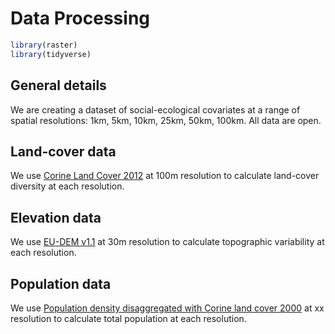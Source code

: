 Data Processing
================

``` r
library(raster)
library(tidyverse)
```

General details
---------------

We are creating a dataset of social-ecological covariates at a range of spatial resolutions: 1km, 5km, 10km, 25km, 50km, 100km. All data are open.

Land-cover data
---------------

We use [Corine Land Cover 2012](https://land.copernicus.eu/pan-european/corine-land-cover/clc-2012) at 100m resolution to calculate land-cover diversity at each resolution.

Elevation data
--------------

We use [EU-DEM v1.1](https://land.copernicus.eu/pan-european/satellite-derived-products/eu-dem/eu-dem-v1.1/view) at 30m resolution to calculate topographic variability at each resolution.

Population data
---------------

We use [Population density disaggregated with Corine land cover 2000](https://www.eea.europa.eu/data-and-maps/data/population-density-disaggregated-with-corine-land-cover-2000-2) at xx resolution to calculate total population at each resolution.
